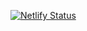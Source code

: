 [![Netlify Status](https://api.netlify.com/api/v1/badges/3ebaca50-79d1-49c9-8ed1-ecbca5d5c716/deploy-status)](https://app.netlify.com/sites/covid-pms/deploys)

